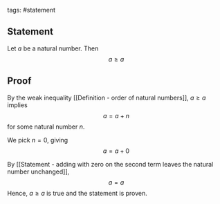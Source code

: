 tags: #statement 

## Statement

Let $a$ be a natural number. Then
$$a \geq a$$

## Proof

By the weak inequality [[Definition - order of natural numbers]], $a \geq a$ implies
$$a = a + n$$
for some natural number $n$.

We pick $n = 0$, giving
$$a = a + 0$$

By [[Statement - adding with zero on the second term leaves the natural number unchanged]],
$$a = a$$
Hence, $a \geq a$ is true and the statement is proven.